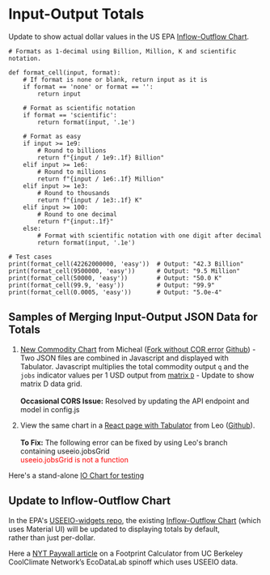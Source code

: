 
# Input-Output Totals

Update to show actual dollar values in the US EPA [Inflow-Outflow Chart](/io/charts/).


~~~
# Formats as 1-decimal using Billion, Million, K and scientific notation.

def format_cell(input, format):
    # If format is none or blank, return input as it is
    if format == 'none' or format == '':
        return input

    # Format as scientific notation
    if format == 'scientific':
        return format(input, '.1e')

    # Format as easy
    if input >= 1e9:
        # Round to billions
        return f"{input / 1e9:.1f} Billion"
    elif input >= 1e6:
        # Round to millions
        return f"{input / 1e6:.1f} Million"
    elif input >= 1e3:
        # Round to thousands
        return f"{input / 1e3:.1f} K"
    elif input >= 100:
        # Round to one decimal
        return f"{input:.1f}"
    else:
        # Format with scientific notation with one digit after decimal
        return format(input, '.1e')

# Test cases
print(format_cell(42262000000, 'easy'))  # Output: "42.3 Billion"
print(format_cell(9500000, 'easy'))      # Output: "9.5 Million"
print(format_cell(50000, 'easy'))        # Output: "50.0 K"
print(format_cell(99.9, 'easy'))         # Output: "99.9"
print(format_cell(0.0005, 'easy'))       # Output: "5.0e-4"
~~~

## Samples of Merging Input-Output JSON Data for Totals

1. [New Commodity Chart](/useeio.js/test/example_tabulator.html) from Micheal ([Fork without COR error](https://github.com/modelearth/useeio.js) [Github](https://github.com/USEPA/useeio.js/blob/dev/test/example_tabulator.html)) - Two JSON files are combined in Javascript and displayed with Tabulator. Javascript multiplies the total commodity output `q` and the `jobs` indicator values per 1 USD output from&nbsp;[matrix&nbsp;`D`](../../../../io/about/matrix/) - Update to show matrix D data grid.<br><br>**Occasional CORS Issue:** Resolved by updating the API endpoint and model in config.js<br><!--<span style="color:red">The link above does not work due to a CORS restriction on the API: 'https://smmtool.app.cloud.gov/api/USEEIOv2.0.1-411/matrix/q' from origin 'http://localhost:8887' has been blocked by CORS policy: Response to preflight request doesn't pass access control check: No 'Access-Control-Allow-Origin' header is present on the requested resource.</span>-->

2. View the same chart in a [React page with Tabulator](https://model.earth/useeio-widgets/src/html/jobsTable.html) from Leo ([Github](https://github.com/TheTisiboth/useeio-widgets/blob/IoChartTabulator/src/html/jobsTable.html)).<br><br>**To Fix:** The following error can be fixed by using Leo's branch containing useeio.jobsGrid<br><span style="color:red">useeio.jobsGrid is not a function</span>

Here's a stand-alone [IO Chart for testing](/io/build/iochart.html#indicators=ENRG,GHG,VADD&sectors=113000,327310,327400,333613,335912,336111,562111,562212)

## Update to Inflow-Outflow Chart

In the EPA's [USEEIO-widgets repo](https://github.com/USEPA/useeio-widgets/), the existing [Inflow-Outflow Chart](/io/charts/) (which uses Material UI) will be updated to displaying totals by default, <span style='white-space: nowrap;'>rather than just per-dollar.</span>

Here a [NYT Paywall article](https://www.nytimes.com/interactive/2022/12/13/climate/climate-footprint-map-neighborhood.html) on a Footprint Calculator from UC Berkeley CoolClimate Network’s EcoDataLab spinoff which uses USEEIO data.  
